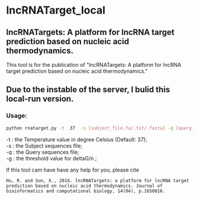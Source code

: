 # lncRNATarget_local
## lncRNATargets: A platform for lncRNA target prediction based on nucleic acid thermodynamics.

This tool is for the publication of "lncRNATargets: A platform for lncRNA target prediction based on nucleic acid thermodynamics."
## Due to the instable of the server, I bulid this local-run version.

### Usage:

```bash
python rnatarget.py -t  37  -s [subject_file.fa/.txt/.fasta] -q [query_file.fa/.txt/.fasta] -g -0.05
```

-t : the Temperature value in degree Celsius (Default: 37);<br>
-s : the Subject sequences file;<br>
-q : the Query sequences file;<br>
-g : the threshold value for deltaG/n ; <br>


If this tool cam have have any help for you, please cite
```
Hu, R. and Sun, X., 2016. lncRNATargets: a platform for lncRNA target prediction based on nucleic acid thermodynamics. Journal of bioinformatics and computational biology, 14(04), p.1650016.
```
